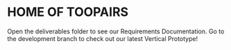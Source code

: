 # HOME OF TOOPAIRS
Open the deliverables folder to see our Requirements Documentation.
Go to the development branch to check out our latest Vertical Prototype!
